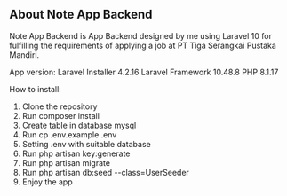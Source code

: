 ## About Note App Backend

Note App Backend is App Backend designed by me using Laravel 10 for fulfilling the requirements of applying a job at PT Tiga Serangkai Pustaka Mandiri.

App version:
Laravel Installer 4.2.16
Laravel Framework 10.48.8
PHP 8.1.17

How to install:
1. Clone the repository
2. Run composer install
3. Create table in database mysql
4. Run cp .env.example .env
5. Setting .env with suitable database
6. Run php artisan key:generate
7. Run php artisan migrate
8. Run php artisan db:seed --class=UserSeeder
9. Enjoy the app